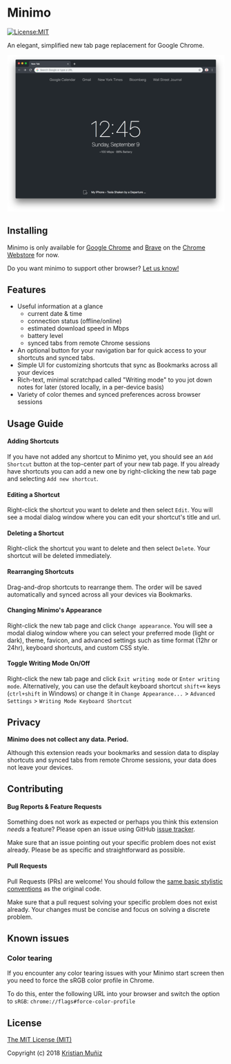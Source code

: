 # Minimo

[![License:MIT](https://img.shields.io/badge/license-MIT-blue.svg?style=flat-square)](http://opensource.org/licenses/MIT)

An elegant, simplified new tab page replacement for Google Chrome.

![Minimo Screenshot](/docs/screenshot@2x.png)

## Installing

Minimo is only available for [Google Chrome](https://chrome.google.com) and [Brave](https://brave.com) on the [Chrome Webstore](https://chrome.google.com/webstore/detail/minimo/fanglmholkgdapjcfohfhnofcacjiodl) for now. 

Do you want minimo to support other browser? [Let us know!](https://github.com/krismuniz/minimo/issues/new)

## Features

* Useful information at a glance
  * current date & time
  * connection status (offline/online)
  * estimated download speed in Mbps
  * battery level
  * synced tabs from remote Chrome sessions
* An optional button for your navigation bar for quick access to your shortcuts and synced tabs.
* Simple UI for customizing shortcuts that sync as Bookmarks across all your devices
* Rich-text, minimal scratchpad called "Writing mode" to you jot down notes for later (stored locally, in a per-device basis)
* Variety of color themes and synced preferences across browser sessions

## Usage Guide

#### Adding Shortcuts

If you have not added any shortcut to Minimo yet, you should see an `Add Shortcut` button at the top-center part of your new tab page. If you already have shortcuts you can add a new one by right-clicking the new tab page and selecting `Add new shortcut`.

#### Editing a Shortcut

Right-click the shortcut you want to delete and then select `Edit`. You will see a modal dialog window where you can edit your shortcut's title and url.

#### Deleting a Shortcut

Right-click the shortcut you want to delete and then select `Delete`. Your shortcut will be deleted immediately.

#### Rearranging Shortcuts

Drag-and-drop shortcuts to rearrange them. The order will be saved automatically and synced across all your devices via Bookmarks.

#### Changing Minimo's Appearance

Right-click the new tab page and click `Change appearance`. You will see a modal dialog window where you can select your preferred mode (light or dark), theme, favicon, and advanced settings such as time format (12hr or 24hr), keyboard shortcuts, and custom CSS style.

#### Toggle Writing Mode On/Off

Right-click the new tab page and click `Exit writing mode` or `Enter writing mode`. Alternatively, you can use the default keyboard shortcut `shift+⌘` keys (`ctrl+shift` in Windows) or change it in `Change Appearance...` > `Advanced Settings` > `Writing Mode Keyboard Shortcut`

## Privacy

**Minimo does not collect any data. Period.**

Although this extension reads your bookmarks and session data to display shortcuts and synced tabs from remote Chrome sessions, your data does not leave your devices. 

## Contributing

#### Bug Reports & Feature Requests

Something does not work as expected or perhaps you think this extension _needs_ a feature? Please open an issue using GitHub [issue tracker](https://github.com/krismuniz/minimo/issues/new). 

Make sure that an issue pointing out your specific problem does not exist already. Please be as specific and straightforward as possible.

#### Pull Requests

Pull Requests (PRs) are welcome! You should follow the [same basic stylistic conventions](http://standardjs.com/rules.html) as the original code. 

Make sure that a pull request solving your specific problem does not exist already. Your changes must be concise and focus on solving a discrete problem.

## Known issues

### Color tearing

If you encounter any color tearing issues with your Minimo start screen then you need to force the sRGB color profile in Chrome.

To do this, enter the following URL into your browser and switch the option to `sRGB`:
`chrome://flags#force-color-profile`

## License

[The MIT License (MIT)](https://github.com/krismuniz/minimo/blob/master/LICENSE.md)

Copyright (c) 2018 [Kristian Muñiz](https://www.krismuniz.com)
